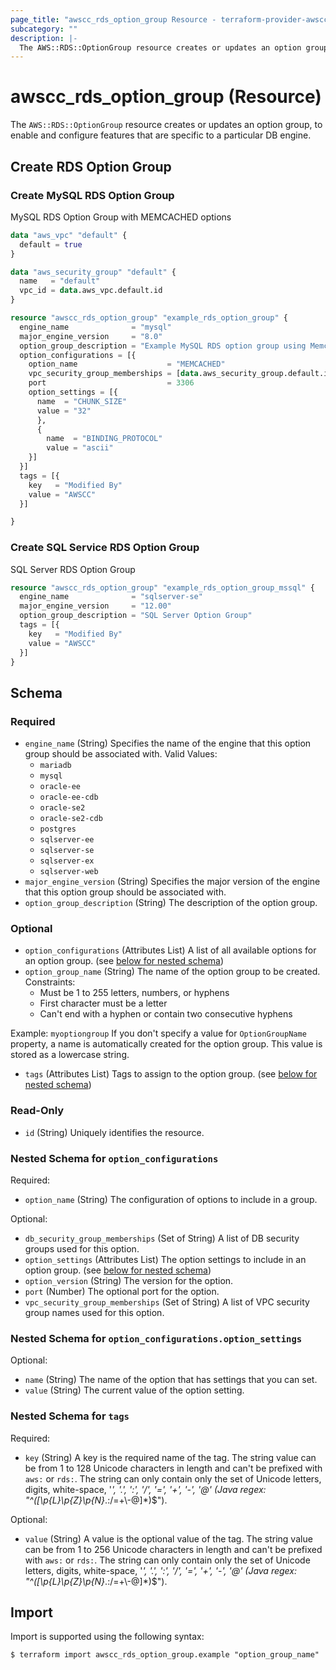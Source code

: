 ```yaml
---
page_title: "awscc_rds_option_group Resource - terraform-provider-awscc"
subcategory: ""
description: |-
  The AWS::RDS::OptionGroup resource creates or updates an option group, to enable and configure features that are specific to a particular DB engine.
---
```


# awscc_rds_option_group (Resource)

The ``AWS::RDS::OptionGroup`` resource creates or updates an option group, to enable and configure features that are specific to a particular DB engine.

## Create RDS Option Group

### Create MySQL RDS Option Group
MySQL RDS Option Group with MEMCACHED options
```terraform
data "aws_vpc" "default" {
  default = true
}

data "aws_security_group" "default" {
  name   = "default"
  vpc_id = data.aws_vpc.default.id
}

resource "awscc_rds_option_group" "example_rds_option_group" {
  engine_name              = "mysql"
  major_engine_version     = "8.0"
  option_group_description = "Example MySQL RDS option group using Memcached"
  option_configurations = [{
    option_name                    = "MEMCACHED"
    vpc_security_group_memberships = [data.aws_security_group.default.id]
    port                           = 3306
    option_settings = [{
      name  = "CHUNK_SIZE"
      value = "32"
      },
      {
        name  = "BINDING_PROTOCOL"
        value = "ascii"
    }]
  }]
  tags = [{
    key   = "Modified By"
    value = "AWSCC"
  }]

}
```

### Create SQL Service RDS Option Group
SQL Server RDS Option Group 
```terraform
resource "awscc_rds_option_group" "example_rds_option_group_mssql" {
  engine_name              = "sqlserver-se"
  major_engine_version     = "12.00"
  option_group_description = "SQL Server Option Group"
  tags = [{
    key   = "Modified By"
    value = "AWSCC"
  }]
}
```

<!-- schema generated by tfplugindocs -->
## Schema

### Required

- `engine_name` (String) Specifies the name of the engine that this option group should be associated with.
 Valid Values: 
  +   ``mariadb`` 
  +   ``mysql`` 
  +   ``oracle-ee`` 
  +   ``oracle-ee-cdb`` 
  +   ``oracle-se2`` 
  +   ``oracle-se2-cdb`` 
  +   ``postgres`` 
  +   ``sqlserver-ee`` 
  +   ``sqlserver-se`` 
  +   ``sqlserver-ex`` 
  +   ``sqlserver-web``
- `major_engine_version` (String) Specifies the major version of the engine that this option group should be associated with.
- `option_group_description` (String) The description of the option group.

### Optional

- `option_configurations` (Attributes List) A list of all available options for an option group. (see [below for nested schema](#nestedatt--option_configurations))
- `option_group_name` (String) The name of the option group to be created.
 Constraints:
  +  Must be 1 to 255 letters, numbers, or hyphens
  +  First character must be a letter
  +  Can't end with a hyphen or contain two consecutive hyphens
  
 Example: ``myoptiongroup`` 
 If you don't specify a value for ``OptionGroupName`` property, a name is automatically created for the option group.
  This value is stored as a lowercase string.
- `tags` (Attributes List) Tags to assign to the option group. (see [below for nested schema](#nestedatt--tags))

### Read-Only

- `id` (String) Uniquely identifies the resource.

<a id="nestedatt--option_configurations"></a>
### Nested Schema for `option_configurations`

Required:

- `option_name` (String) The configuration of options to include in a group.

Optional:

- `db_security_group_memberships` (Set of String) A list of DB security groups used for this option.
- `option_settings` (Attributes List) The option settings to include in an option group. (see [below for nested schema](#nestedatt--option_configurations--option_settings))
- `option_version` (String) The version for the option.
- `port` (Number) The optional port for the option.
- `vpc_security_group_memberships` (Set of String) A list of VPC security group names used for this option.

<a id="nestedatt--option_configurations--option_settings"></a>
### Nested Schema for `option_configurations.option_settings`

Optional:

- `name` (String) The name of the option that has settings that you can set.
- `value` (String) The current value of the option setting.



<a id="nestedatt--tags"></a>
### Nested Schema for `tags`

Required:

- `key` (String) A key is the required name of the tag. The string value can be from 1 to 128 Unicode characters in length and can't be prefixed with ``aws:`` or ``rds:``. The string can only contain only the set of Unicode letters, digits, white-space, '_', '.', ':', '/', '=', '+', '-', '@' (Java regex: "^([\\p{L}\\p{Z}\\p{N}_.:/=+\\-@]*)$").

Optional:

- `value` (String) A value is the optional value of the tag. The string value can be from 1 to 256 Unicode characters in length and can't be prefixed with ``aws:`` or ``rds:``. The string can only contain only the set of Unicode letters, digits, white-space, '_', '.', ':', '/', '=', '+', '-', '@' (Java regex: "^([\\p{L}\\p{Z}\\p{N}_.:/=+\\-@]*)$").

## Import

Import is supported using the following syntax:

```shell
$ terraform import awscc_rds_option_group.example "option_group_name"
```
